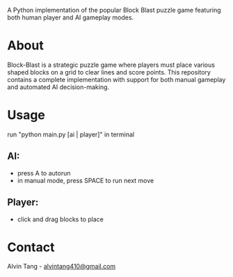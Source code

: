 A Python implementation of the popular Block Blast puzzle game featuring both human player and AI gameplay modes.

# About
Block-Blast is a strategic puzzle game where players must place various shaped blocks on a grid to clear lines and score points. This repository contains a complete implementation with support for both manual gameplay and automated AI decision-making.

# Usage
run "python main.py [ai | player]" in terminal

## AI: 
- press A to autorun
- in manual mode, press SPACE to run next move

## Player:
- click and drag blocks to place


# Contact
Alvin Tang - alvintang410@gmail.com
